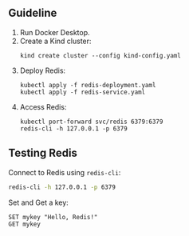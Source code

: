 ## Guideline

1. Run Docker Desktop.
2. Create a Kind cluster:
   ```
   kind create cluster --config kind-config.yaml
   ```
3. Deploy Redis:
   ```
   kubectl apply -f redis-deployment.yaml
   kubectl apply -f redis-service.yaml
   ```
4. Access Redis:
   ```
   kubectl port-forward svc/redis 6379:6379
   redis-cli -h 127.0.0.1 -p 6379
   ```

## Testing Redis

Connect to Redis using `redis-cli`:
   ```bash
   redis-cli -h 127.0.0.1 -p 6379
   ```
Set and Get a key:
   ```
   SET mykey "Hello, Redis!"
   GET mykey
   ```

   
